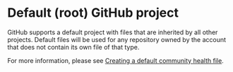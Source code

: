 # Default (root) GitHub project

GitHub supports a default project with files that are inherited by all other projects.
Default files will be used for any repository owned by the account that does not contain its own file of that type.

For more information, please see [Creating a default community health file][gh-creating-default-comm-health-file].

<!-- reference urls -->

[gh-creating-default-comm-health-file]: [https://help.github.com/en/github/building-a-strong-community/creating-a-default-community-health-file]
